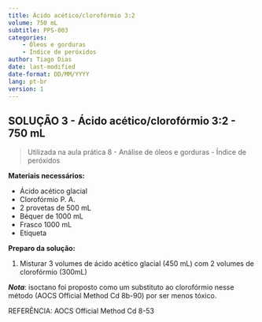 ```yaml
---
title: Ácido acético/clorofórmio 3:2
volume: 750 mL
subtitle: PPS-003
categories:
    - Óleos e gorduras
    - Índice de peróxidos
author: Tiago Dias
date: last-modified
date-format: DD/MM/YYYY
lang: pt-br
version: 1
---
```


## SOLUÇÃO 3 - Ácido acético/clorofórmio 3:2 - 750 mL

> Utilizada na aula prática 8 - Análise de óleos e gorduras - Índice de peróxidos

**Materiais necessários:**

- Ácido acético glacial
- Clorofórmio P. A.
- 2 provetas de 500 mL
- Béquer de 1000 mL
- Frasco 1000 mL
- Etiqueta

**Preparo da solução:**

1. Misturar 3 volumes de ácido acético glacial (450 mL) com 2 volumes de clorofórmio (300mL)

***Nota***: isoctano foi proposto como um substituto ao clorofórmio
nesse método (AOCS Official Method Cd 8b-90) por ser menos tóxico.

REFERÊNCIA: AOCS Official Method Cd 8-53